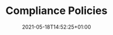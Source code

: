---
 title: "Compliance Policies"
 description: "Creating and Managing Compliance Policies"
 lead: "Creating and Managing Compliance Policies"
 date: 2021-05-18T14:52:25+01:00
 lastmod: 2021-05-18T14:52:25+01:00
 draft: true
 images: []
 menu:
   docs:
     parent: "beyond-the-basics"
 weight: 41
 toc: false
---